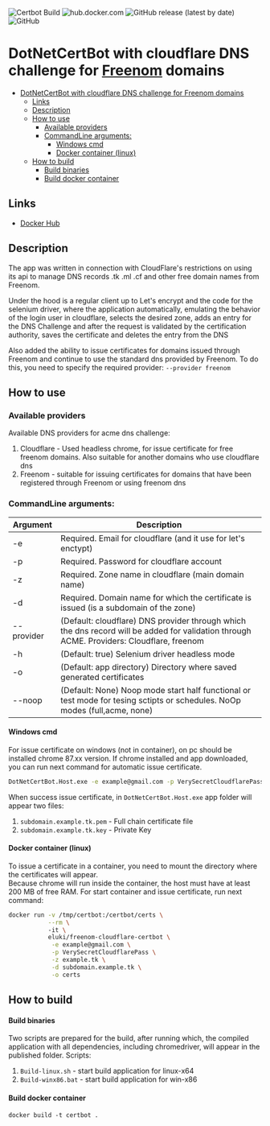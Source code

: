 ![Certbot Build](https://github.com/AMEST/DotNetCertBot/workflows/Certbot%20Build/badge.svg)
![hub.docker.com](https://img.shields.io/docker/pulls/eluki/freenom-cloudflare-certbot.svg)
![GitHub release (latest by date)](https://img.shields.io/github/v/release/amest/DotNetCertBot)
![GitHub](https://img.shields.io/github/license/amest/DotNetCertBot)

# DotNetCertBot with cloudflare DNS challenge for [Freenom](https://freenom.com) domains

- [DotNetCertBot with cloudflare DNS challenge for Freenom domains](#dotnetcertbot-with-cloudflare-dns-challenge-for-freenom-domains)
  - [Links](#links)
  - [Description](#description)
  - [How to use](#how-to-use)
    - [Available providers](#available-providers)
    - [CommandLine arguments:](#commandline-arguments)
      - [Windows cmd](#windows-cmd)
      - [Docker container (linux)](#docker-container-linux)
  - [How to build](#how-to-build)
      - [Build binaries](#build-binaries)
      - [Build docker container](#build-docker-container)
  
## Links

* [Docker Hub](https://hub.docker.com/r/eluki/freenom-cloudflare-certbot)

## Description

The app was written in connection with CloudFlare's restrictions on using its api to manage DNS records .tk .ml .cf and other free domain names from Freenom.

Under the hood is a regular client up to Let's encrypt and the code for the selenium driver, where the application automatically, emulating the behavior of the login user in cloudflare, selects the desired zone, adds an entry for the DNS Challenge and after the request is validated by the certification authority, saves the certificate and deletes the entry from the DNS

Also added the ability to issue certificates for domains issued through Freenom and continue to use the standard dns provided by Freenom. To do this, you need to specify the required provider: `--provider freenom`

## How to use

### Available providers

Available DNS providers for acme dns challenge:
1. Cloudflare - Used headless chrome, for issue certificate for free freenom domains. Also suitable for another domains who use cloudflare dns
1. Freenom - suitable for issuing certificates for domains that have been registered through Freenom or using freenom dns

### CommandLine arguments:
|  Argument  |                                                                Description                                                                |
| ---------- | ----------------------------------------------------------------------------------------------------------------------------------------- |
| -e         | Required. Email for cloudflare (and it use for let's enctypt)                                                                             |
| -p         | Required. Password for cloudflare account                                                                                                 |
| -z         | Required. Zone name in cloudflare (main domain name)                                                                                      |
| -d         | Required. Domain name for which the certificate is issued (is a subdomain of the zone)                                                    |
| --provider | (Default: cloudflare) DNS provider through which the dns record will be added for validation through ACME. Providers: Cloudflare, freenom |
| -h         | (Default: true) Selenium driver headless mode                                                                                             |
| -o         | (Default: app directory) Directory where saved generated certificates                                                                     |
| --noop     | (Default: None) Noop mode start half functional or test mode for tesing sctipts or schedules. NoOp modes (full,acme, none)                |

#### Windows cmd
For issue certificate on windows (not in container), on pc should be installed chrome 87.xx version. If chrome installed and app downloaded, you can run next command for automatic issue certificate.
```cmd
DotNetCertBot.Host.exe -e example@gmail.com -p VerySecretCloudflarePass -z example.tk -d subdomain.example.tk
```
When success issue certificate, in `DotNetCertBot.Host.exe` app folder will appear two files:
1. `subdomain.example.tk.pem` - Full chain certificate file
2. `subdomain.example.tk.key` - Private Key

#### Docker container (linux)
To issue a certificate in a container, you need to mount the directory where the certificates will appear.   
Because chrome will run inside the container, the host must have at least 200 MB of free RAM.
For start container and issue certificate, run next command:
```bash
docker run -v /tmp/certbot:/certbot/certs \
           --rm \ 
           -it \
           eluki/freenom-cloudflare-certbot \
            -e example@gmail.com \
            -p VerySecretCloudflarePass \
            -z example.tk \
            -d subdomain.example.tk \
            -o certs
```

## How to build

#### Build binaries

Two scripts are prepared for the build, after running which, the compiled application with all dependencies, including chromedriver, will appear in the published folder.
Scripts:
1. `Build-linux.sh` - start build application for linux-x64
2. `Build-winx86.bat` - start build application for win-x86   

#### Build docker container

```
docker build -t certbot .
```
